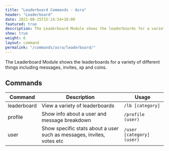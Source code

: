 ```yaml
---
title: "Leaderboard Commands - Asra"
header: "Leaderboard"
date: 2021-08-25T15:14:54+10:00
featured: true
description: The Leaderboard Module shows the leaderboards for a variety of different things including messages, invites, xp and coins.
show: true
weight: 6
layout: command
permalink: "/commands/asra/leaderboard/"
---
```


The Leaderboard Module shows the leaderboards for a variety of different things including messages, invites, xp and coins.

## Commands

| Command     | Description                                                   | Usage                         |
| ----------- | ------------------------------------------------------------- | ----------------------------- |
| leaderboard | View a variety of leaderboards                                | `/lb [category]`              |
| profile     | Show info about a user and message breakdown                  | `/profile (user)`             |
| user        | Show specific stats about a user such as messages, invites, votes etc | `/user [category] (user)` |
